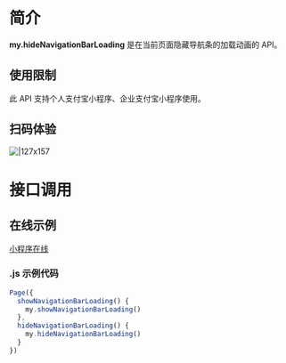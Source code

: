 
# 简介

**my.hideNavigationBarLoading** 是在当前页面隐藏导航条的加载动画的 API。

## 使用限制

此 API 支持个人支付宝小程序、企业支付宝小程序使用。

## 扫码体验

![|127x157](https://mdn.alipayobjects.com/afts/img/A*FbIjSbhTHgQAAAAAAAAAAABkAa8wAA/original?bz=openpt_doc&t=PSGk17o4wJtGbKewpCXyfAAAAABkMK8AAAAA#align=left&display=inline&height=157&margin=%5Bobject%20Object%5D&originHeight=157&originWidth=127&status=done&style=none&width=127)

# 接口调用

## 在线示例

[小程序在线](https://opendocs.alipay.com/openbox/mini/opendocs/navigation-bar-loading?view=preview&defaultPage=pages/index/index&defaultOpenedFiles=pages/index/index&theme=light) 

### .js 示例代码
```javascript
Page({
  showNavigationBarLoading() {
    my.showNavigationBarLoading()
  },
  hideNavigationBarLoading() {
    my.hideNavigationBarLoading()
  }
})
```

